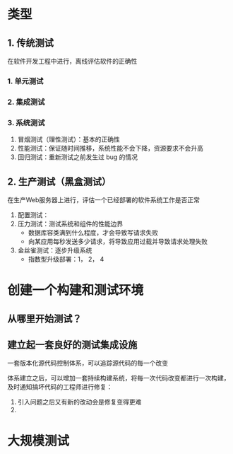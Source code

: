 # 类型

## 1. 传统测试

在软件开发工程中进行，离线评估软件的正确性

### 1. 单元测试
### 2. 集成测试
### 3. 系统测试

1. 冒烟测试（理性测试）：基本的正确性
2. 性能测试：保证随时间推移，系统性能不会下降，资源要求不会升高
3. 回归测试：重新测试之前发生过 bug 的情况

## 2. 生产测试（黑盒测试）

在生产Web服务器上进行，评估一个已经部署的软件系统工作是否正常

1. 配置测试：
2. 压力测试：测试系统和组件的性能边界
    * 数据库容类满到什么程度，才会导致写请求失败
    * 向某应用每秒发送多少请求，将导致应用过载并导致请求处理失败
3. 金丝雀测试：逐步升级系统
    * 指数型升级部署：1， 2， 4

# 创建一个构建和测试环境

## 从哪里开始测试？

## 建立起一套良好的测试集成设施

一套版本化源代码控制体系，可以追踪源代码的每一个改变

体系建立之后，可以增加一套持续构建系统，将每一次代码改变都进行一次构建，及时通知搞坏代码的工程师进行修复：
1. 引入问题之后又有新的改动会是修复变得更难
2. 

# 大规模测试
